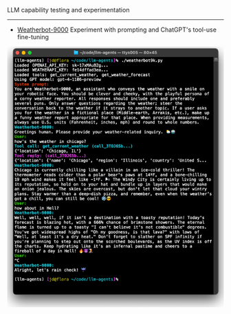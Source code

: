 LLM capability testing and experimentation

---

* [Weatherbot-9000](weatherbot9k.py) Experiment with prompting and ChatGPT's tool-use fine-tuning

![weatherbot9k output](example-output/weatherbot9k.png)
